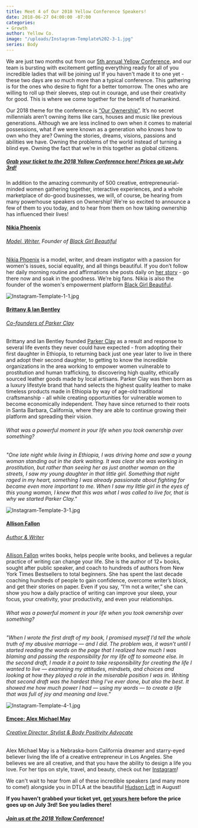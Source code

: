```yaml
---
title: Meet 4 of Our 2018 Yellow Conference Speakers!
date: 2018-06-27 04:00:00 -07:00
categories:
- Growth
author: Yellow Co.
image: "/uploads/Instagram-Template%202-3-1.jpg"
series: Body
---
```


We are just two months out from our [5th annual Yellow Conference](https://yellowco.co/conference/), and our team is bursting with excitement getting everything ready for all of you incredible ladies that will be joining us! If you haven't made it to one yet - these two days are so much more than a typical conference. This gathering is for the ones who desire to fight for a better tomorrow. The ones who are willing to roll up their sleeves, step out in courage, and use their creativity for good. This is where we come together for the benefit of humankind.

Our 2018 theme for the conference is [“Our Ownership”](https://yellowco.co/conference/). It’s no secret millennials aren’t owning items like cars, houses and music like previous generations. Although we are less inclined to own when it comes to material possessions, what if we were known as a generation who knows how to own who they are? Owning the stories, dreams, visions, passions and abilities we have. Owning the problems of the world instead of turning a blind eye. Owning the fact that we’re in this together as global citizens.

##### [Grab your ticket to the 2018 Yellow Conference here! Prices go up July 3rd!](https://yellowco.co/conference/)

In addition to the amazing community of 500 creative, entrepreneurial-minded women gathering together, interactive experiences, and a whole marketplace of do-good businesses, we will, of course, be hearing from many powerhouse speakers on Ownership! We're so excited to announce a few of them to you today, and to hear from them on how taking ownership has influenced their lives!

#### [Nikia Phoenix](https://www.instagram.com/nikiaphoenix/)

###### [Model, Writer,](http://www.nikiaphoenix.com/) Founder of [Black Girl Beautiful](https://www.blackgirlbeautiful.com/)

[Nikia Phoenix](http://www.nikiaphoenix.com/) is a model, writer, and dream instigator with a passion for women's issues, social equality, and all things beautiful. If you don’t follow her daily morning routine and affirmations she posts daily on [her story](https://www.instagram.com/nikiaphoenix/) - go there now and soak in the goodness. We’re big fans. Nikia is also the founder of the women's empowerment platform [Black Girl Beautiful](https://www.blackgirlbeautiful.com/).⠀

![Instagram-Template-1-1.jpg](/uploads/Instagram-Template-1-1.jpg)

#### [Brittany & Ian Bentley](https://www.instagram.com/parkerclayintl/)

###### [Co-founders of Parker Clay](https://www.parkerclay.com/)

Brittany and Ian Bentley founded [Parker Clay](https://www.parkerclay.com/) as a result and response to several life events they never could have expected - from adopting their first daughter in Ethiopia, to returning back just one year later to live in there and adopt their second daughter, to getting to know the incredible organizations in the area working to empower women vulnerable to prostitution and human trafficking, to discovering high quality, ethically sourced leather goods made by local artisans. Parker Clay was then born as a luxury lifestyle brand that hand selects the highest quality leather to make timeless products made in Ethiopia by way of age-old traditional craftsmanship - all while creating opportunities for vulnerable women to become economically independent. They have since returned to their roots in Santa Barbara, California, where they are able to continue growing their platform and spreading their vision.

###### What was a powerful moment in your life when you took ownership over something?

*"One late night while living in Ethiopia, I was driving home and saw a young woman standing out in the dark waiting. It was clear she was working in prostitution, but rather than seeing her as just another woman on the streets, I saw my young daughter in that little girl. Something that night raged in my heart, something I was already passionate about fighting for became even more important to me. When I saw my little girl in the eyes of this young woman, I knew that this was what I was called to live for, that is why we started Parker Clay."*

![Instagram-Template-3-1.jpg](/uploads/Instagram-Template-3-1.jpg)

#### [Allison Fallon](https://www.instagram.com/allyfallon/)

###### [Author & Writer](https://allisonfallon.com/)

[Allison Fallon](https://allisonfallon.com/) writes books, helps people write books, and believes a regular practice of writing can change your life. She is the author of 12\+ books, sought after public speaker, and coach to hundreds of authors from New York Times Bestsellers to total beginners. She has spent the last decade coaching hundreds of people to gain confidence, overcome writer’s block, and get their stories on paper. Even if you say, “I’m not a writer,” she can show you how a daily practice of writing can improve your sleep, your focus, your creativity, your productivity, and even your relationships.

###### What was a powerful moment in your life when you took ownership over something?

*"When I wrote the first draft of my book, I promised myself I’d tell the whole truth of my abusive marriage — and I did. The problem was, it wasn’t until I started reading the words on the page that I realized how much I was blaming and passing the responsibility for my life off to someone else. In the second draft, I made it a point to take responsibility for creating the life I wanted to live — examining my attitudes, mindsets, and choices and looking at how they played a role in the miserable position I was in. Writing that second draft was the hardest thing I’ve ever done, but also the best. It showed me how much power I had — using my words — to create a life that was full of joy and meaning and love."*

![Instagram-Template-4-1.jpg](/uploads/Instagram-Template-4-1.jpg)

#### [Emcee: Alex Michael May](https://www.instagram.com/alexmichaelmay/)

###### [Creative Director, Stylist & Body Positivity Advocate](http://alexmichaelmay.com/)

Alex Michael May is a Nebraska-born California dreamer and starry-eyed believer living the life of a creative entrepreneur in Los Angeles. She believes we are all creative, and that you have the ability to design a life you love. For her tips on style, travel, and beauty, check out her [Instagram](https://www.instagram.com/alexmichaelmay/)!

We can't wait to hear from all of these incredible speakers (and many more to come!) alongside you in DTLA at the beautiful [Hudson Loft](http://www.hudsonloft.com/) in August!

**If you haven't grabbed your ticket yet, [get yours here](https://yellowco.co/conference/) before the price goes up on July 3rd! See you ladies there!**

##### [Join us at the 2018 Yellow Conference!](https://yellowco.co/conference/)